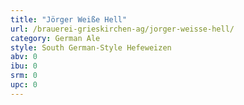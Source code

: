 ```yaml
---
title: "Jörger Weiße Hell"
url: /brauerei-grieskirchen-ag/jorger-weisse-hell/
category: German Ale
style: South German-Style Hefeweizen
abv: 0
ibu: 0
srm: 0
upc: 0
---
```


